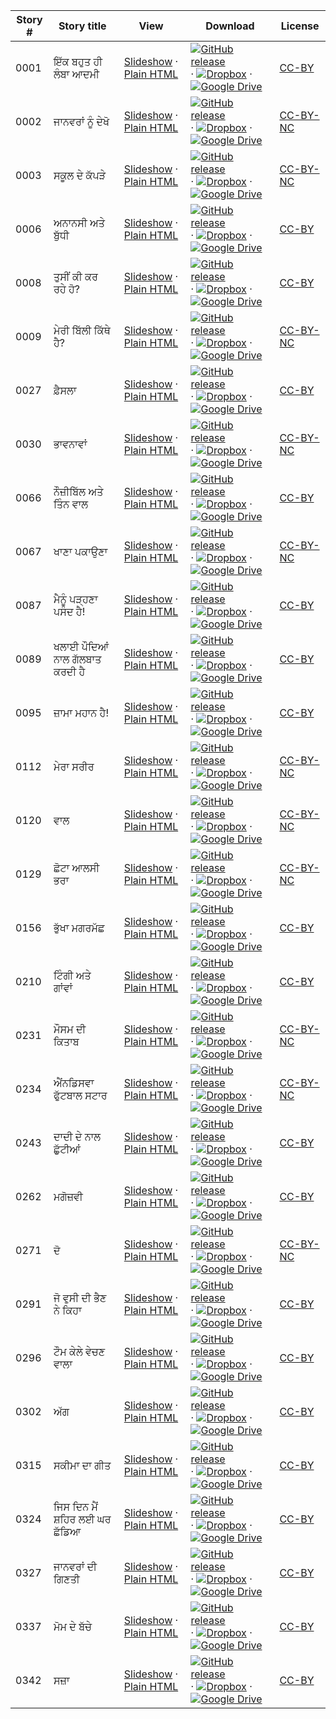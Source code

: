 Story # | Story title | View | Download | License
-------- | -----------  |:-------:| ---------------- | -------
0001 | ਇੱਕ ਬਹੁਤ ਹੀ ਲੰਬਾ ਆਦਮੀ | <a href="https://global-asp.github.io/stories/pa/0001_ਇੱਕ-ਬਹੁਤ-ਹੀ-ਲੰਬਾ-ਆਦਮੀ_slides.html" target="_blank">Slideshow</a> · [Plain HTML](https://global-asp.github.io/stories/pa/0001_ਇੱਕ-ਬਹੁਤ-ਹੀ-ਲੰਬਾ-ਆਦਮੀ.html) | [![GitHub release](https://cloud.githubusercontent.com/assets/9295750/9483128/0e089e5e-4b51-11e5-98ca-6da5cef156a7.png "GitHub release")]() · [![Dropbox](https://cloud.githubusercontent.com/assets/9295750/10150606/3f5ae2dc-65f5-11e5-8f63-841c51cc1cde.png "Dropbox")]() · [![Google Drive](https://cloud.githubusercontent.com/assets/9295750/9473522/1d6fdde4-4b10-11e5-98f5-aa6c6b04a08e.png "Google Drive")](https://drive.google.com/open?id=0B59ZADK9EsbsMjA3dlU0YnB3NWM) | [CC-BY](https://creativecommons.org/licenses/by/3.0/)
0002 | ਜਾਨਵਰਾਂ ਨੂੰ ਦੇਖੋ | <a href="https://global-asp.github.io/stories/pa/0002_ਜਾਨਵਰਾਂ-ਨੂੰ-ਦੇਖੋ_slides.html" target="_blank">Slideshow</a> · [Plain HTML](https://global-asp.github.io/stories/pa/0002_ਜਾਨਵਰਾਂ-ਨੂੰ-ਦੇਖੋ.html) | [![GitHub release](https://cloud.githubusercontent.com/assets/9295750/9483128/0e089e5e-4b51-11e5-98ca-6da5cef156a7.png "GitHub release")]() · [![Dropbox](https://cloud.githubusercontent.com/assets/9295750/10150606/3f5ae2dc-65f5-11e5-8f63-841c51cc1cde.png "Dropbox")]() · [![Google Drive](https://cloud.githubusercontent.com/assets/9295750/9473522/1d6fdde4-4b10-11e5-98f5-aa6c6b04a08e.png "Google Drive")](https://drive.google.com/open?id=0B59ZADK9EsbsMjA3dlU0YnB3NWM) | [CC-BY-NC](http://creativecommons.org/licenses/by-nc/3.0/)
0003 | ਸਕੂਲ ਦੇ ਕੱਪੜੇ | <a href="https://global-asp.github.io/stories/pa/0003_ਸਕੂਲ-ਦੇ-ਕੱਪੜੇ_slides.html" target="_blank">Slideshow</a> · [Plain HTML](https://global-asp.github.io/stories/pa/0003_ਸਕੂਲ-ਦੇ-ਕੱਪੜੇ.html) | [![GitHub release](https://cloud.githubusercontent.com/assets/9295750/9483128/0e089e5e-4b51-11e5-98ca-6da5cef156a7.png "GitHub release")]() · [![Dropbox](https://cloud.githubusercontent.com/assets/9295750/10150606/3f5ae2dc-65f5-11e5-8f63-841c51cc1cde.png "Dropbox")]() · [![Google Drive](https://cloud.githubusercontent.com/assets/9295750/9473522/1d6fdde4-4b10-11e5-98f5-aa6c6b04a08e.png "Google Drive")](https://drive.google.com/open?id=0B59ZADK9EsbsMjA3dlU0YnB3NWM) | [CC-BY-NC](http://creativecommons.org/licenses/by-nc/3.0/)
0006 | ਅਨਾਨਸੀ ਅਤੇ ਬੁੱਧੀ | <a href="https://global-asp.github.io/stories/pa/0006_ਅਨਾਨਸੀ-ਅਤੇ-ਬੁੱਧੀ_slides.html" target="_blank">Slideshow</a> · [Plain HTML](https://global-asp.github.io/stories/pa/0006_ਅਨਾਨਸੀ-ਅਤੇ-ਬੁੱਧੀ.html) | [![GitHub release](https://cloud.githubusercontent.com/assets/9295750/9483128/0e089e5e-4b51-11e5-98ca-6da5cef156a7.png "GitHub release")]() · [![Dropbox](https://cloud.githubusercontent.com/assets/9295750/10150606/3f5ae2dc-65f5-11e5-8f63-841c51cc1cde.png "Dropbox")]() · [![Google Drive](https://cloud.githubusercontent.com/assets/9295750/9473522/1d6fdde4-4b10-11e5-98f5-aa6c6b04a08e.png "Google Drive")](https://drive.google.com/open?id=0B59ZADK9EsbsMjA3dlU0YnB3NWM) | [CC-BY](https://creativecommons.org/licenses/by/3.0/)
0008 | ਤੁਸੀਂ ਕੀ ਕਰ ਰਹੇ ਹੋ? | <a href="https://global-asp.github.io/stories/pa/0008_ਤੁਸੀਂ-ਕੀ-ਕਰ-ਰਹੇ-ਹੋ_slides.html" target="_blank">Slideshow</a> · [Plain HTML](https://global-asp.github.io/stories/pa/0008_ਤੁਸੀਂ-ਕੀ-ਕਰ-ਰਹੇ-ਹੋ.html) | [![GitHub release](https://cloud.githubusercontent.com/assets/9295750/9483128/0e089e5e-4b51-11e5-98ca-6da5cef156a7.png "GitHub release")]() · [![Dropbox](https://cloud.githubusercontent.com/assets/9295750/10150606/3f5ae2dc-65f5-11e5-8f63-841c51cc1cde.png "Dropbox")]() · [![Google Drive](https://cloud.githubusercontent.com/assets/9295750/9473522/1d6fdde4-4b10-11e5-98f5-aa6c6b04a08e.png "Google Drive")](https://drive.google.com/open?id=0B59ZADK9EsbsMjA3dlU0YnB3NWM) | [CC-BY](https://creativecommons.org/licenses/by/3.0/)
0009 | ਮੇਰੀ ਬਿੱਲੀ ਕਿੱਥੇ ਹੈ? | <a href="https://global-asp.github.io/stories/pa/0009_ਮੇਰੀ-ਬਿੱਲੀ-ਕਿੱਥੇ-ਹੈ_slides.html" target="_blank">Slideshow</a> · [Plain HTML](https://global-asp.github.io/stories/pa/0009_ਮੇਰੀ-ਬਿੱਲੀ-ਕਿੱਥੇ-ਹੈ.html) | [![GitHub release](https://cloud.githubusercontent.com/assets/9295750/9483128/0e089e5e-4b51-11e5-98ca-6da5cef156a7.png "GitHub release")]() · [![Dropbox](https://cloud.githubusercontent.com/assets/9295750/10150606/3f5ae2dc-65f5-11e5-8f63-841c51cc1cde.png "Dropbox")]() · [![Google Drive](https://cloud.githubusercontent.com/assets/9295750/9473522/1d6fdde4-4b10-11e5-98f5-aa6c6b04a08e.png "Google Drive")](https://drive.google.com/open?id=0B59ZADK9EsbsMjA3dlU0YnB3NWM) | [CC-BY-NC](http://creativecommons.org/licenses/by-nc/3.0/)
0027 | ਫ਼ੈਸਲਾ | <a href="https://global-asp.github.io/stories/pa/0027_ਫ਼ੈਸਲਾ_slides.html" target="_blank">Slideshow</a> · [Plain HTML](https://global-asp.github.io/stories/pa/0027_ਫ਼ੈਸਲਾ.html) | [![GitHub release](https://cloud.githubusercontent.com/assets/9295750/9483128/0e089e5e-4b51-11e5-98ca-6da5cef156a7.png "GitHub release")]() · [![Dropbox](https://cloud.githubusercontent.com/assets/9295750/10150606/3f5ae2dc-65f5-11e5-8f63-841c51cc1cde.png "Dropbox")]() · [![Google Drive](https://cloud.githubusercontent.com/assets/9295750/9473522/1d6fdde4-4b10-11e5-98f5-aa6c6b04a08e.png "Google Drive")](https://drive.google.com/open?id=0B59ZADK9EsbsMjA3dlU0YnB3NWM) | [CC-BY](https://creativecommons.org/licenses/by/3.0/)
0030 | ਭਾਵਨਾਵਾਂ | <a href="https://global-asp.github.io/stories/pa/0030_ਭਾਵਨਾਵਾਂ_slides.html" target="_blank">Slideshow</a> · [Plain HTML](https://global-asp.github.io/stories/pa/0030_ਭਾਵਨਾਵਾਂ.html) | [![GitHub release](https://cloud.githubusercontent.com/assets/9295750/9483128/0e089e5e-4b51-11e5-98ca-6da5cef156a7.png "GitHub release")]() · [![Dropbox](https://cloud.githubusercontent.com/assets/9295750/10150606/3f5ae2dc-65f5-11e5-8f63-841c51cc1cde.png "Dropbox")]() · [![Google Drive](https://cloud.githubusercontent.com/assets/9295750/9473522/1d6fdde4-4b10-11e5-98f5-aa6c6b04a08e.png "Google Drive")](https://drive.google.com/open?id=0B59ZADK9EsbsMjA3dlU0YnB3NWM) | [CC-BY-NC](http://creativecommons.org/licenses/by-nc/3.0/)
0066 | ਨੌਜ਼ੀਬਿੱਲ ਅਤੇ ਤਿੰਨ ਵਾਲ | <a href="https://global-asp.github.io/stories/pa/0066_ਨੌਜ਼ੀਬਿੱਲ-ਅਤੇ-ਤਿੰਨ-ਵਾਲ_slides.html" target="_blank">Slideshow</a> · [Plain HTML](https://global-asp.github.io/stories/pa/0066_ਨੌਜ਼ੀਬਿੱਲ-ਅਤੇ-ਤਿੰਨ-ਵਾਲ.html) | [![GitHub release](https://cloud.githubusercontent.com/assets/9295750/9483128/0e089e5e-4b51-11e5-98ca-6da5cef156a7.png "GitHub release")]() · [![Dropbox](https://cloud.githubusercontent.com/assets/9295750/10150606/3f5ae2dc-65f5-11e5-8f63-841c51cc1cde.png "Dropbox")]() · [![Google Drive](https://cloud.githubusercontent.com/assets/9295750/9473522/1d6fdde4-4b10-11e5-98f5-aa6c6b04a08e.png "Google Drive")](https://drive.google.com/open?id=0B59ZADK9EsbsMjA3dlU0YnB3NWM) | [CC-BY](https://creativecommons.org/licenses/by/3.0/)
0067 | ਖਾਣਾ ਪਕਾਉਣਾ | <a href="https://global-asp.github.io/stories/pa/0067_ਖਾਣਾ-ਪਕਾਉਣਾ_slides.html" target="_blank">Slideshow</a> · [Plain HTML](https://global-asp.github.io/stories/pa/0067_ਖਾਣਾ-ਪਕਾਉਣਾ.html) | [![GitHub release](https://cloud.githubusercontent.com/assets/9295750/9483128/0e089e5e-4b51-11e5-98ca-6da5cef156a7.png "GitHub release")]() · [![Dropbox](https://cloud.githubusercontent.com/assets/9295750/10150606/3f5ae2dc-65f5-11e5-8f63-841c51cc1cde.png "Dropbox")]() · [![Google Drive](https://cloud.githubusercontent.com/assets/9295750/9473522/1d6fdde4-4b10-11e5-98f5-aa6c6b04a08e.png "Google Drive")](https://drive.google.com/open?id=0B59ZADK9EsbsMjA3dlU0YnB3NWM) | [CC-BY-NC](http://creativecommons.org/licenses/by-nc/3.0/)
0087 | ਮੈਨੂੰ ਪੜ੍ਹਣਾ ਪਸੰਦ ਹੈ! | <a href="https://global-asp.github.io/stories/pa/0087_ਮੈਨੂੰ-ਪੜ੍ਹਣਾ-ਪਸੰਦ-ਹੈ_slides.html" target="_blank">Slideshow</a> · [Plain HTML](https://global-asp.github.io/stories/pa/0087_ਮੈਨੂੰ-ਪੜ੍ਹਣਾ-ਪਸੰਦ-ਹੈ.html) | [![GitHub release](https://cloud.githubusercontent.com/assets/9295750/9483128/0e089e5e-4b51-11e5-98ca-6da5cef156a7.png "GitHub release")]() · [![Dropbox](https://cloud.githubusercontent.com/assets/9295750/10150606/3f5ae2dc-65f5-11e5-8f63-841c51cc1cde.png "Dropbox")]() · [![Google Drive](https://cloud.githubusercontent.com/assets/9295750/9473522/1d6fdde4-4b10-11e5-98f5-aa6c6b04a08e.png "Google Drive")](https://drive.google.com/open?id=0B59ZADK9EsbsMjA3dlU0YnB3NWM) | [CC-BY](https://creativecommons.org/licenses/by/3.0/)
0089 | ਖਲਾਈ ਪੌਦਿਆਂ ਨਾਲ ਗੱਲਬਾਤ ਕਰਦੀ ਹੈ | <a href="https://global-asp.github.io/stories/pa/0089_ਖਲਾਈ-ਪੌਦਿਆਂ-ਨਾਲ-ਗੱਲਬਾਤ-ਕਰਦੀ-ਹੈ_slides.html" target="_blank">Slideshow</a> · [Plain HTML](https://global-asp.github.io/stories/pa/0089_ਖਲਾਈ-ਪੌਦਿਆਂ-ਨਾਲ-ਗੱਲਬਾਤ-ਕਰਦੀ-ਹੈ.html) | [![GitHub release](https://cloud.githubusercontent.com/assets/9295750/9483128/0e089e5e-4b51-11e5-98ca-6da5cef156a7.png "GitHub release")]() · [![Dropbox](https://cloud.githubusercontent.com/assets/9295750/10150606/3f5ae2dc-65f5-11e5-8f63-841c51cc1cde.png "Dropbox")]() · [![Google Drive](https://cloud.githubusercontent.com/assets/9295750/9473522/1d6fdde4-4b10-11e5-98f5-aa6c6b04a08e.png "Google Drive")](https://drive.google.com/open?id=0B59ZADK9EsbsMjA3dlU0YnB3NWM) | [CC-BY](https://creativecommons.org/licenses/by/3.0/)
0095 | ਜ਼ਾਮਾ ਮਹਾਨ ਹੈ! | <a href="https://global-asp.github.io/stories/pa/0095_ਜ਼ਾਮਾ-ਮਹਾਨ-ਹੈ_slides.html" target="_blank">Slideshow</a> · [Plain HTML](https://global-asp.github.io/stories/pa/0095_ਜ਼ਾਮਾ-ਮਹਾਨ-ਹੈ.html) | [![GitHub release](https://cloud.githubusercontent.com/assets/9295750/9483128/0e089e5e-4b51-11e5-98ca-6da5cef156a7.png "GitHub release")]() · [![Dropbox](https://cloud.githubusercontent.com/assets/9295750/10150606/3f5ae2dc-65f5-11e5-8f63-841c51cc1cde.png "Dropbox")]() · [![Google Drive](https://cloud.githubusercontent.com/assets/9295750/9473522/1d6fdde4-4b10-11e5-98f5-aa6c6b04a08e.png "Google Drive")](https://drive.google.com/open?id=0B59ZADK9EsbsMjA3dlU0YnB3NWM) | [CC-BY](https://creativecommons.org/licenses/by/3.0/)
0112 | ਮੇਰਾ ਸਰੀਰ | <a href="https://global-asp.github.io/stories/pa/0112_ਮੇਰਾ-ਸਰੀਰ_slides.html" target="_blank">Slideshow</a> · [Plain HTML](https://global-asp.github.io/stories/pa/0112_ਮੇਰਾ-ਸਰੀਰ.html) | [![GitHub release](https://cloud.githubusercontent.com/assets/9295750/9483128/0e089e5e-4b51-11e5-98ca-6da5cef156a7.png "GitHub release")]() · [![Dropbox](https://cloud.githubusercontent.com/assets/9295750/10150606/3f5ae2dc-65f5-11e5-8f63-841c51cc1cde.png "Dropbox")]() · [![Google Drive](https://cloud.githubusercontent.com/assets/9295750/9473522/1d6fdde4-4b10-11e5-98f5-aa6c6b04a08e.png "Google Drive")](https://drive.google.com/open?id=0B59ZADK9EsbsMjA3dlU0YnB3NWM) | [CC-BY-NC](http://creativecommons.org/licenses/by-nc/3.0/)
0120 | ਵਾਲ | <a href="https://global-asp.github.io/stories/pa/0120_ਵਾਲ_slides.html" target="_blank">Slideshow</a> · [Plain HTML](https://global-asp.github.io/stories/pa/0120_ਵਾਲ.html) | [![GitHub release](https://cloud.githubusercontent.com/assets/9295750/9483128/0e089e5e-4b51-11e5-98ca-6da5cef156a7.png "GitHub release")]() · [![Dropbox](https://cloud.githubusercontent.com/assets/9295750/10150606/3f5ae2dc-65f5-11e5-8f63-841c51cc1cde.png "Dropbox")]() · [![Google Drive](https://cloud.githubusercontent.com/assets/9295750/9473522/1d6fdde4-4b10-11e5-98f5-aa6c6b04a08e.png "Google Drive")](https://drive.google.com/open?id=0B59ZADK9EsbsMjA3dlU0YnB3NWM) | [CC-BY-NC](http://creativecommons.org/licenses/by-nc/3.0/)
0129 | ਛੋਟਾ ਆਲਸੀ ਭਰਾ | <a href="https://global-asp.github.io/stories/pa/0129_ਛੋਟਾ-ਆਲਸੀ-ਭਰਾ_slides.html" target="_blank">Slideshow</a> · [Plain HTML](https://global-asp.github.io/stories/pa/0129_ਛੋਟਾ-ਆਲਸੀ-ਭਰਾ.html) | [![GitHub release](https://cloud.githubusercontent.com/assets/9295750/9483128/0e089e5e-4b51-11e5-98ca-6da5cef156a7.png "GitHub release")]() · [![Dropbox](https://cloud.githubusercontent.com/assets/9295750/10150606/3f5ae2dc-65f5-11e5-8f63-841c51cc1cde.png "Dropbox")]() · [![Google Drive](https://cloud.githubusercontent.com/assets/9295750/9473522/1d6fdde4-4b10-11e5-98f5-aa6c6b04a08e.png "Google Drive")](https://drive.google.com/open?id=0B59ZADK9EsbsMjA3dlU0YnB3NWM) | [CC-BY-NC](http://creativecommons.org/licenses/by-nc/3.0/)
0156 | ਭੁੱਖਾ ਮਗਰਮੱਛ | <a href="https://global-asp.github.io/stories/pa/0156_ਭੁੱਖਾ-ਮਗਰਮੱਛ_slides.html" target="_blank">Slideshow</a> · [Plain HTML](https://global-asp.github.io/stories/pa/0156_ਭੁੱਖਾ-ਮਗਰਮੱਛ.html) | [![GitHub release](https://cloud.githubusercontent.com/assets/9295750/9483128/0e089e5e-4b51-11e5-98ca-6da5cef156a7.png "GitHub release")]() · [![Dropbox](https://cloud.githubusercontent.com/assets/9295750/10150606/3f5ae2dc-65f5-11e5-8f63-841c51cc1cde.png "Dropbox")]() · [![Google Drive](https://cloud.githubusercontent.com/assets/9295750/9473522/1d6fdde4-4b10-11e5-98f5-aa6c6b04a08e.png "Google Drive")](https://drive.google.com/open?id=0B59ZADK9EsbsMjA3dlU0YnB3NWM) | [CC-BY](https://creativecommons.org/licenses/by/3.0/)
0210 | ਟਿੰਗੀ ਅਤੇ ਗਾਂਵਾਂ | <a href="https://global-asp.github.io/stories/pa/0210_ਟਿੰਗੀ-ਅਤੇ-ਗਾਂਵਾਂ_slides.html" target="_blank">Slideshow</a> · [Plain HTML](https://global-asp.github.io/stories/pa/0210_ਟਿੰਗੀ-ਅਤੇ-ਗਾਂਵਾਂ.html) | [![GitHub release](https://cloud.githubusercontent.com/assets/9295750/9483128/0e089e5e-4b51-11e5-98ca-6da5cef156a7.png "GitHub release")]() · [![Dropbox](https://cloud.githubusercontent.com/assets/9295750/10150606/3f5ae2dc-65f5-11e5-8f63-841c51cc1cde.png "Dropbox")]() · [![Google Drive](https://cloud.githubusercontent.com/assets/9295750/9473522/1d6fdde4-4b10-11e5-98f5-aa6c6b04a08e.png "Google Drive")](https://drive.google.com/open?id=0B59ZADK9EsbsMjA3dlU0YnB3NWM) | [CC-BY](https://creativecommons.org/licenses/by/3.0/)
0231 | ਮੌਸਮ ਦੀ ਕਿਤਾਬ | <a href="https://global-asp.github.io/stories/pa/0231_ਮੌਸਮ-ਦੀ-ਕਿਤਾਬ_slides.html" target="_blank">Slideshow</a> · [Plain HTML](https://global-asp.github.io/stories/pa/0231_ਮੌਸਮ-ਦੀ-ਕਿਤਾਬ.html) | [![GitHub release](https://cloud.githubusercontent.com/assets/9295750/9483128/0e089e5e-4b51-11e5-98ca-6da5cef156a7.png "GitHub release")]() · [![Dropbox](https://cloud.githubusercontent.com/assets/9295750/10150606/3f5ae2dc-65f5-11e5-8f63-841c51cc1cde.png "Dropbox")]() · [![Google Drive](https://cloud.githubusercontent.com/assets/9295750/9473522/1d6fdde4-4b10-11e5-98f5-aa6c6b04a08e.png "Google Drive")](https://drive.google.com/open?id=0B59ZADK9EsbsMjA3dlU0YnB3NWM) | [CC-BY-NC](http://creativecommons.org/licenses/by-nc/3.0/)
0234 | ਐਂਨਡਿਸਵਾ ਫੁੱਟਬਾਲ ਸਟਾਰ | <a href="https://global-asp.github.io/stories/pa/0234_ਐਂਨਡਿਸਵਾ-ਫੁੱਟਬਾਲ-ਸਟਾਰ_slides.html" target="_blank">Slideshow</a> · [Plain HTML](https://global-asp.github.io/stories/pa/0234_ਐਂਨਡਿਸਵਾ-ਫੁੱਟਬਾਲ-ਸਟਾਰ.html) | [![GitHub release](https://cloud.githubusercontent.com/assets/9295750/9483128/0e089e5e-4b51-11e5-98ca-6da5cef156a7.png "GitHub release")]() · [![Dropbox](https://cloud.githubusercontent.com/assets/9295750/10150606/3f5ae2dc-65f5-11e5-8f63-841c51cc1cde.png "Dropbox")]() · [![Google Drive](https://cloud.githubusercontent.com/assets/9295750/9473522/1d6fdde4-4b10-11e5-98f5-aa6c6b04a08e.png "Google Drive")](https://drive.google.com/open?id=0B59ZADK9EsbsMjA3dlU0YnB3NWM) | [CC-BY-NC](http://creativecommons.org/licenses/by-nc/3.0/)
0243 | ਦਾਦੀ ਦੇ ਨਾਲ ਛੁੱਟੀਆਂ | <a href="https://global-asp.github.io/stories/pa/0243_ਦਾਦੀ-ਦੇ-ਨਾਲ-ਛੁੱਟੀਆਂ_slides.html" target="_blank">Slideshow</a> · [Plain HTML](https://global-asp.github.io/stories/pa/0243_ਦਾਦੀ-ਦੇ-ਨਾਲ-ਛੁੱਟੀਆਂ.html) | [![GitHub release](https://cloud.githubusercontent.com/assets/9295750/9483128/0e089e5e-4b51-11e5-98ca-6da5cef156a7.png "GitHub release")]() · [![Dropbox](https://cloud.githubusercontent.com/assets/9295750/10150606/3f5ae2dc-65f5-11e5-8f63-841c51cc1cde.png "Dropbox")]() · [![Google Drive](https://cloud.githubusercontent.com/assets/9295750/9473522/1d6fdde4-4b10-11e5-98f5-aa6c6b04a08e.png "Google Drive")](https://drive.google.com/open?id=0B59ZADK9EsbsMjA3dlU0YnB3NWM) | [CC-BY](https://creativecommons.org/licenses/by/3.0/)
0262 | ਮਗੋਜ਼ਵੀ | <a href="https://global-asp.github.io/stories/pa/0262_ਮਗੋਜ਼ਵੀ_slides.html" target="_blank">Slideshow</a> · [Plain HTML](https://global-asp.github.io/stories/pa/0262_ਮਗੋਜ਼ਵੀ.html) | [![GitHub release](https://cloud.githubusercontent.com/assets/9295750/9483128/0e089e5e-4b51-11e5-98ca-6da5cef156a7.png "GitHub release")]() · [![Dropbox](https://cloud.githubusercontent.com/assets/9295750/10150606/3f5ae2dc-65f5-11e5-8f63-841c51cc1cde.png "Dropbox")]() · [![Google Drive](https://cloud.githubusercontent.com/assets/9295750/9473522/1d6fdde4-4b10-11e5-98f5-aa6c6b04a08e.png "Google Drive")](https://drive.google.com/open?id=0B59ZADK9EsbsMjA3dlU0YnB3NWM) | [CC-BY](https://creativecommons.org/licenses/by/3.0/)
0271 | ਦੋ | <a href="https://global-asp.github.io/stories/pa/0271_ਦੋ_slides.html" target="_blank">Slideshow</a> · [Plain HTML](https://global-asp.github.io/stories/pa/0271_ਦੋ.html) | [![GitHub release](https://cloud.githubusercontent.com/assets/9295750/9483128/0e089e5e-4b51-11e5-98ca-6da5cef156a7.png "GitHub release")]() · [![Dropbox](https://cloud.githubusercontent.com/assets/9295750/10150606/3f5ae2dc-65f5-11e5-8f63-841c51cc1cde.png "Dropbox")]() · [![Google Drive](https://cloud.githubusercontent.com/assets/9295750/9473522/1d6fdde4-4b10-11e5-98f5-aa6c6b04a08e.png "Google Drive")](https://drive.google.com/open?id=0B59ZADK9EsbsMjA3dlU0YnB3NWM) | [CC-BY-NC](http://creativecommons.org/licenses/by-nc/3.0/)
0291 | ਜੋ ਵੁਸੀ ਦੀ ਭੈਣ ਨੇ ਕਿਹਾ | <a href="https://global-asp.github.io/stories/pa/0291_ਜੋ-ਵੁਸੀ-ਦੀ-ਭੈਣ-ਨੇ-ਕਿਹਾ_slides.html" target="_blank">Slideshow</a> · [Plain HTML](https://global-asp.github.io/stories/pa/0291_ਜੋ-ਵੁਸੀ-ਦੀ-ਭੈਣ-ਨੇ-ਕਿਹਾ.html) | [![GitHub release](https://cloud.githubusercontent.com/assets/9295750/9483128/0e089e5e-4b51-11e5-98ca-6da5cef156a7.png "GitHub release")]() · [![Dropbox](https://cloud.githubusercontent.com/assets/9295750/10150606/3f5ae2dc-65f5-11e5-8f63-841c51cc1cde.png "Dropbox")]() · [![Google Drive](https://cloud.githubusercontent.com/assets/9295750/9473522/1d6fdde4-4b10-11e5-98f5-aa6c6b04a08e.png "Google Drive")](https://drive.google.com/open?id=0B59ZADK9EsbsMjA3dlU0YnB3NWM) | [CC-BY](https://creativecommons.org/licenses/by/3.0/)
0296 | ਟੌਮ ਕੇਲੇ ਵੇਚਣ ਵਾਲਾ | <a href="https://global-asp.github.io/stories/pa/0296_ਟੌਮ-ਕੇਲੇ-ਵੇਚਣ-ਵਾਲਾ_slides.html" target="_blank">Slideshow</a> · [Plain HTML](https://global-asp.github.io/stories/pa/0296_ਟੌਮ-ਕੇਲੇ-ਵੇਚਣ-ਵਾਲਾ.html) | [![GitHub release](https://cloud.githubusercontent.com/assets/9295750/9483128/0e089e5e-4b51-11e5-98ca-6da5cef156a7.png "GitHub release")]() · [![Dropbox](https://cloud.githubusercontent.com/assets/9295750/10150606/3f5ae2dc-65f5-11e5-8f63-841c51cc1cde.png "Dropbox")]() · [![Google Drive](https://cloud.githubusercontent.com/assets/9295750/9473522/1d6fdde4-4b10-11e5-98f5-aa6c6b04a08e.png "Google Drive")](https://drive.google.com/open?id=0B59ZADK9EsbsMjA3dlU0YnB3NWM) | [CC-BY](https://creativecommons.org/licenses/by/3.0/)
0302 | ਅੱਗ | <a href="https://global-asp.github.io/stories/pa/0302_ਅੱਗ_slides.html" target="_blank">Slideshow</a> · [Plain HTML](https://global-asp.github.io/stories/pa/0302_ਅੱਗ.html) | [![GitHub release](https://cloud.githubusercontent.com/assets/9295750/9483128/0e089e5e-4b51-11e5-98ca-6da5cef156a7.png "GitHub release")]() · [![Dropbox](https://cloud.githubusercontent.com/assets/9295750/10150606/3f5ae2dc-65f5-11e5-8f63-841c51cc1cde.png "Dropbox")]() · [![Google Drive](https://cloud.githubusercontent.com/assets/9295750/9473522/1d6fdde4-4b10-11e5-98f5-aa6c6b04a08e.png "Google Drive")](https://drive.google.com/open?id=0B59ZADK9EsbsMjA3dlU0YnB3NWM) | [CC-BY](https://creativecommons.org/licenses/by/3.0/)
0315 | ਸਕੀਮਾ ਦਾ ਗੀਤ | <a href="https://global-asp.github.io/stories/pa/0315_ਸਕੀਮਾ-ਦਾ-ਗੀਤ_slides.html" target="_blank">Slideshow</a> · [Plain HTML](https://global-asp.github.io/stories/pa/0315_ਸਕੀਮਾ-ਦਾ-ਗੀਤ.html) | [![GitHub release](https://cloud.githubusercontent.com/assets/9295750/9483128/0e089e5e-4b51-11e5-98ca-6da5cef156a7.png "GitHub release")]() · [![Dropbox](https://cloud.githubusercontent.com/assets/9295750/10150606/3f5ae2dc-65f5-11e5-8f63-841c51cc1cde.png "Dropbox")]() · [![Google Drive](https://cloud.githubusercontent.com/assets/9295750/9473522/1d6fdde4-4b10-11e5-98f5-aa6c6b04a08e.png "Google Drive")](https://drive.google.com/open?id=0B59ZADK9EsbsMjA3dlU0YnB3NWM) | [CC-BY](https://creativecommons.org/licenses/by/3.0/)
0324 | ਜਿਸ ਦਿਨ ਮੈਂ ਸ਼ਹਿਰ ਲਈ ਘਰ ਛੱਡਿਆ | <a href="https://global-asp.github.io/stories/pa/0324_ਜਿਸ-ਦਿਨ-ਮੈਂ-ਸ਼ਹਿਰ-ਲਈ-ਘਰ-ਛੱਡਿਆ_slides.html" target="_blank">Slideshow</a> · [Plain HTML](https://global-asp.github.io/stories/pa/0324_ਜਿਸ-ਦਿਨ-ਮੈਂ-ਸ਼ਹਿਰ-ਲਈ-ਘਰ-ਛੱਡਿਆ.html) | [![GitHub release](https://cloud.githubusercontent.com/assets/9295750/9483128/0e089e5e-4b51-11e5-98ca-6da5cef156a7.png "GitHub release")]() · [![Dropbox](https://cloud.githubusercontent.com/assets/9295750/10150606/3f5ae2dc-65f5-11e5-8f63-841c51cc1cde.png "Dropbox")]() · [![Google Drive](https://cloud.githubusercontent.com/assets/9295750/9473522/1d6fdde4-4b10-11e5-98f5-aa6c6b04a08e.png "Google Drive")](https://drive.google.com/open?id=0B59ZADK9EsbsMjA3dlU0YnB3NWM) | [CC-BY](https://creativecommons.org/licenses/by/3.0/)
0327 | ਜਾਨਵਰਾਂ ਦੀ ਗਿਣਤੀ | <a href="https://global-asp.github.io/stories/pa/0327_ਜਾਨਵਰਾਂ-ਦੀ-ਗਿਣਤੀ_slides.html" target="_blank">Slideshow</a> · [Plain HTML](https://global-asp.github.io/stories/pa/0327_ਜਾਨਵਰਾਂ-ਦੀ-ਗਿਣਤੀ.html) | [![GitHub release](https://cloud.githubusercontent.com/assets/9295750/9483128/0e089e5e-4b51-11e5-98ca-6da5cef156a7.png "GitHub release")]() · [![Dropbox](https://cloud.githubusercontent.com/assets/9295750/10150606/3f5ae2dc-65f5-11e5-8f63-841c51cc1cde.png "Dropbox")]() · [![Google Drive](https://cloud.githubusercontent.com/assets/9295750/9473522/1d6fdde4-4b10-11e5-98f5-aa6c6b04a08e.png "Google Drive")](https://drive.google.com/open?id=0B59ZADK9EsbsMjA3dlU0YnB3NWM) | [CC-BY](https://creativecommons.org/licenses/by/3.0/)
0337 | ਮੋਮ ਦੇ ਬੱਚੇ | <a href="https://global-asp.github.io/stories/pa/0337_ਮੋਮ-ਦੇ-ਬੱਚੇ_slides.html" target="_blank">Slideshow</a> · [Plain HTML](https://global-asp.github.io/stories/pa/0337_ਮੋਮ-ਦੇ-ਬੱਚੇ.html) | [![GitHub release](https://cloud.githubusercontent.com/assets/9295750/9483128/0e089e5e-4b51-11e5-98ca-6da5cef156a7.png "GitHub release")]() · [![Dropbox](https://cloud.githubusercontent.com/assets/9295750/10150606/3f5ae2dc-65f5-11e5-8f63-841c51cc1cde.png "Dropbox")]() · [![Google Drive](https://cloud.githubusercontent.com/assets/9295750/9473522/1d6fdde4-4b10-11e5-98f5-aa6c6b04a08e.png "Google Drive")](https://drive.google.com/open?id=0B59ZADK9EsbsMjA3dlU0YnB3NWM) | [CC-BY](https://creativecommons.org/licenses/by/3.0/)
0342 | ਸਜ਼ਾ | <a href="https://global-asp.github.io/stories/pa/0342_ਸਜ਼ਾ_slides.html" target="_blank">Slideshow</a> · [Plain HTML](https://global-asp.github.io/stories/pa/0342_ਸਜ਼ਾ.html) | [![GitHub release](https://cloud.githubusercontent.com/assets/9295750/9483128/0e089e5e-4b51-11e5-98ca-6da5cef156a7.png "GitHub release")]() · [![Dropbox](https://cloud.githubusercontent.com/assets/9295750/10150606/3f5ae2dc-65f5-11e5-8f63-841c51cc1cde.png "Dropbox")]() · [![Google Drive](https://cloud.githubusercontent.com/assets/9295750/9473522/1d6fdde4-4b10-11e5-98f5-aa6c6b04a08e.png "Google Drive")](https://drive.google.com/open?id=0B59ZADK9EsbsMjA3dlU0YnB3NWM) | [CC-BY](https://creativecommons.org/licenses/by/3.0/)
